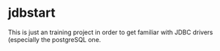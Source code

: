 # jdbstart

This is just an training project in order to get familiar with
JDBC drivers (especially the postgreSQL one.
